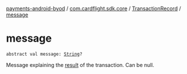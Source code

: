 [payments-android-byod](../../index.md) / [com.cardflight.sdk.core](../index.md) / [TransactionRecord](index.md) / [message](./message.md)

# message

`abstract val message: `[`String`](https://kotlinlang.org/api/latest/jvm/stdlib/kotlin/-string/index.html)`?`

Message explaining the [result](result.md) of the transaction. Can be null.


